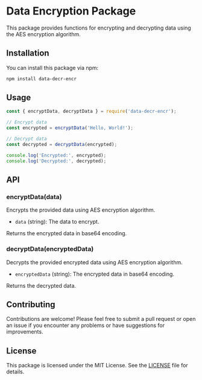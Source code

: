 # Data Encryption Package

This package provides functions for encrypting and decrypting data using the AES encryption algorithm.

## Installation

You can install this package via npm:

```bash
npm install data-decr-encr
```

## Usage

```javascript
const { encryptData, decryptData } = require('data-decr-encr');

// Encrypt data
const encrypted = encryptData('Hello, World!');

// Decrypt data
const decrypted = decryptData(encrypted);

console.log('Encrypted:', encrypted);
console.log('Decrypted:', decrypted);
```

## API

### encryptData(data)

Encrypts the provided data using AES encryption algorithm.

- `data` (string): The data to encrypt.

Returns the encrypted data in base64 encoding.

### decryptData(encryptedData)

Decrypts the provided encrypted data using AES encryption algorithm.

- `encryptedData` (string): The encrypted data in base64 encoding.

Returns the decrypted data.

## Contributing

Contributions are welcome! Please feel free to submit a pull request or open an issue if you encounter any problems or have suggestions for improvements.

## License

This package is licensed under the MIT License. See the [LICENSE](LICENSE) file for details.
